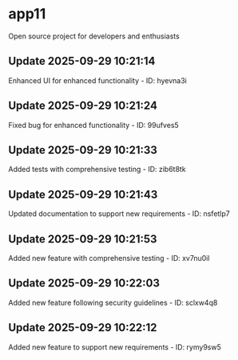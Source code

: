 # app11
Open source project for developers and enthusiasts

## Update 2025-09-29 10:21:14
Enhanced UI for enhanced functionality - ID: hyevna3i


## Update 2025-09-29 10:21:24
Fixed bug for enhanced functionality - ID: 99ufves5


## Update 2025-09-29 10:21:33
Added tests with comprehensive testing - ID: zib6t8tk


## Update 2025-09-29 10:21:43
Updated documentation to support new requirements - ID: nsfetlp7


## Update 2025-09-29 10:21:53
Added new feature with comprehensive testing - ID: xv7nu0il


## Update 2025-09-29 10:22:03
Added new feature following security guidelines - ID: sclxw4q8


## Update 2025-09-29 10:22:12
Added new feature to support new requirements - ID: rymy9sw5


